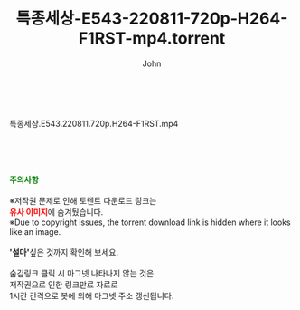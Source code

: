 ﻿---
layout: post
title:  "특종세상-E543-220811-720p-H264-F1RST-mp4.torrent"
author: John
categories: [ 방송/음악 ]
tags: [  ]
image:  
description: "특종세상-E543-220811-720p-H264-F1RST-mp4 torrent 정보 공유"
toc: true
toc_sticky: true
---

<br>
<div class="view-img">
<a class="view_image" href="http://torrentmobile61.com/bbs/view_image.php?fn=%2Fdata%2Ffile%2Fmusic%2F3735183265_g0zQHesi_cf67a65707fa37929efad299af3cb9576ce2a9df.jpg" target="_blank"><img alt="" class="img-tag" content="http://torrentmobile61.com/data/file/music/3735183265_g0zQHesi_cf67a65707fa37929efad299af3cb9576ce2a9df.jpg" itemprop="image" src="http://torrentmobile61.com/data/file/music/thumb-3735183265_g0zQHesi_cf67a65707fa37929efad299af3cb9576ce2a9df_835x2212.jpg"/></a></div><div class="view-content" itemprop="description">
<p>특종세상.E543.220811.720p.H264-F1RST.mp4<br/></p> </div>
    
<br><br><br>
<p data-ke-size="size16"><b><span style="color: green;">주의사항</span></b><br /><br />※저작권 문제로 인해 토렌트 다운로드 링크는<br /><b><span style="color: red;">유사 이미지</span></b>에 숨겨뒀습니다.<br />※Due to copyright issues, the torrent download link is hidden where it looks like an image.<br /><br /><b>'설마'</b>싶은 것까지 확인해 보세요.<br /><br />숨김링크 클릭 시 마그넷 나타나지 않는 것은<br />저작권으로 인한 링크만료 자료로<br />1시간 간격으로 봇에 의해 마그넷 주소 갱신됩니다.</p>
